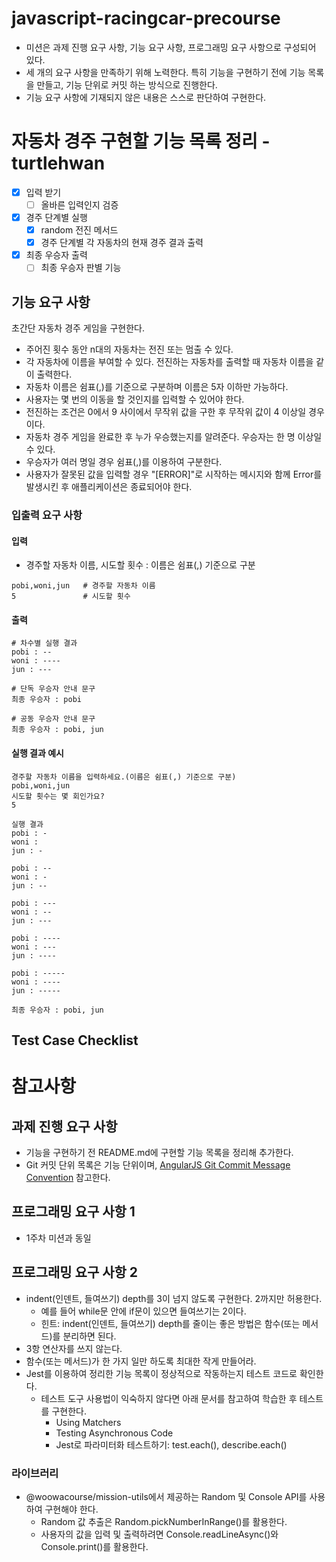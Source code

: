 # javascript-racingcar-precourse

- 미션은 과제 진행 요구 사항, 기능 요구 사항, 프로그래밍 요구 사항으로 구성되어 있다.
- 세 개의 요구 사항을 만족하기 위해 노력한다. 특히 기능을 구현하기 전에 기능 목록을 만들고, 기능 단위로 커밋 하는 방식으로 진행한다.
- 기능 요구 사항에 기재되지 않은 내용은 스스로 판단하여 구현한다.

# 자동차 경주 구현할 기능 목록 정리 - turtlehwan

- [x] 입력 받기
  - [ ] 올바른 입력인지 검증
- [x] 경주 단계별 실행
  - [x] random 전진 메서드
  - [x] 경주 단계별 각 자동차의 현재 경주 결과 출력
- [x] 최종 우승자 출력
  - [ ] 최종 우승자 판별 기능

## 기능 요구 사항

초간단 자동차 경주 게임을 구현한다.

- 주어진 횟수 동안 n대의 자동차는 전진 또는 멈출 수 있다.
- 각 자동차에 이름을 부여할 수 있다. 전진하는 자동차를 출력할 때 자동차 이름을 같이 출력한다.
- 자동차 이름은 쉼표(,)를 기준으로 구분하며 이름은 5자 이하만 가능하다.
- 사용자는 몇 번의 이동을 할 것인지를 입력할 수 있어야 한다.
- 전진하는 조건은 0에서 9 사이에서 무작위 값을 구한 후 무작위 값이 4 이상일 경우이다.
- 자동차 경주 게임을 완료한 후 누가 우승했는지를 알려준다. 우승자는 한 명 이상일 수 있다.
- 우승자가 여러 명일 경우 쉼표(,)를 이용하여 구분한다.
- 사용자가 잘못된 값을 입력할 경우 "[ERROR]"로 시작하는 메시지와 함께 Error를 발생시킨 후 애플리케이션은 종료되어야 한다.

### 입출력 요구 사항

#### 입력

- 경주할 자동차 이름, 시도할 횟수 : 이름은 쉼표(,) 기준으로 구분

```shell
pobi,woni,jun   # 경주할 자동차 이름
5               # 시도할 횟수
```

#### 출력

```shell
# 차수별 실행 결과
pobi : --
woni : ----
jun : ---

# 단독 우승자 안내 문구
최종 우승자 : pobi

# 공동 우승자 안내 문구
최종 우승자 : pobi, jun
```

#### 실행 결과 예시

```shell
경주할 자동차 이름을 입력하세요.(이름은 쉼표(,) 기준으로 구분)
pobi,woni,jun
시도할 횟수는 몇 회인가요?
5

실행 결과
pobi : -
woni :
jun : -

pobi : --
woni : -
jun : --

pobi : ---
woni : --
jun : ---

pobi : ----
woni : ---
jun : ----

pobi : -----
woni : ----
jun : -----

최종 우승자 : pobi, jun
```

## Test Case Checklist

# 참고사항

## 과제 진행 요구 사항

- 기능을 구현하기 전 README.md에 구현할 기능 목록을 정리해 추가한다.
- Git 커밋 단위 목록은 기능 단위이며, [AngularJS Git Commit Message Convention](https://gist.github.com/stephenparish/9941e89d80e2bc58a153) 참고한다.

## 프로그래밍 요구 사항 1

- 1주차 미션과 동일

## 프로그래밍 요구 사항 2

- indent(인덴트, 들여쓰기) depth를 3이 넘지 않도록 구현한다. 2까지만 허용한다.
  - 예를 들어 while문 안에 if문이 있으면 들여쓰기는 2이다.
  - 힌트: indent(인덴트, 들여쓰기) depth를 줄이는 좋은 방법은 함수(또는 메서드)를 분리하면 된다.
- 3항 연산자를 쓰지 않는다.
- 함수(또는 메서드)가 한 가지 일만 하도록 최대한 작게 만들어라.
- Jest를 이용하여 정리한 기능 목록이 정상적으로 작동하는지 테스트 코드로 확인한다.
  - 테스트 도구 사용법이 익숙하지 않다면 아래 문서를 참고하여 학습한 후 테스트를 구현한다.
    - Using Matchers
    - Testing Asynchronous Code
    - Jest로 파라미터화 테스트하기: test.each(), describe.each()

### 라이브러리

- @woowacourse/mission-utils에서 제공하는 Random 및 Console API를 사용하여 구현해야 한다.
  - Random 값 추출은 Random.pickNumberInRange()를 활용한다.
  - 사용자의 값을 입력 및 출력하려면 Console.readLineAsync()와 Console.print()를 활용한다.
